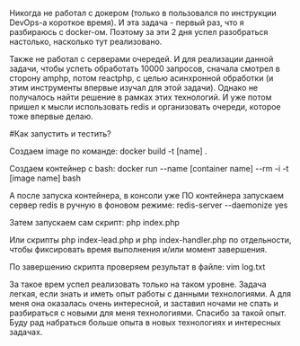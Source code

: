  Никогда не работал с докером (только в пользовался по инструкции DevOps-а короткое время). И эта задача - первый раз, 
 что я разбираюсь с docker-ом. Поэтому за эти 2 дня успел разобраться настолько, насколько тут реализовано.

 Также не работал с серверами очередей. И для реализации данной задачи, чтобы успеть обработать 10000 запросов, 
 сначала смотрел в сторону amphp, потом reactphp, с целью асинхронной обработки (и этим инструменты впервые изучал для этой задачи).
 Однако не получалось найти решение в рамках этих технологий. И уже потом пришел к мысли использовать redis и организовать очереди,
 которое тоже впервые делаю.
 
 #Как запустить и тестить?
 
 Создаем image по команде: docker build -t [name] .

 Создаем контейнер с bash: docker run --name [container name] --rm -i -t [image name] bash

 А после запуска контейнера, в консоли уже ПО контейнера запускаем сервер redis в ручную в фоновом режиме: redis-server --daemonize yes

 Затем запускаем сам скрипт: php index.php
 
 Или скрипты php index-lead.php и php index-handler.php по отдельности, чтобы фиксировать время выполнения и/или момент завершения.
 
 По завершению скрипта проверяем результат в файле: vim log.txt
 
 За такое врем успел реализовать только на таком уровне. Задача легкая, если знать и иметь опыт работы с данными технологиями.
 А для меня она оказалась очень интересной, и заставил ночами не спать и разбираться с новыми для меня технологиями. Спасибо за такой опыт.
 Буду рад набраться больше опыта в новых технологиях и интересных задачах. 